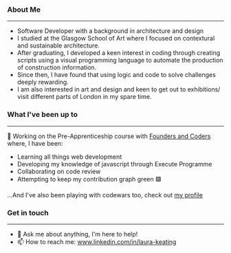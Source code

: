 ### About Me

---

- Software Developer with a background in architecture and design
- I studied at the Glasgow School of Art where I focused on contextural and sustainable architecture. 
- After graduating, I developed a keen interest in coding through creating scripts using a visual programming language to automate the production of construction information.
- Since then, I have found that using logic and code to solve challenges deeply rewarding. 
- I am also interested in art and design and keen to get out to exhibitions/ visit different parts of London in my spare time. 

### What I've been up to
---

🔭 Working on the Pre-Apprenticeship course with [Founders and Coders](https://www.foundersandcoders.com/skills-bootcamp/) where, I have been:

- Learning all things web development 
- Developing my knowledge of javascript through Execute Programme
- Collaborating on code review
- Attempting to keep my contribution graph green 🟩 

...And I've also been playing with codewars too, check out [my profile](https://www.codewars.com/users/LauraK0)


### Get in touch
---

- 💬 Ask me about anything, I'm here to help!
- 📫 How to reach me: www.linkedin.com/in/laura-keating
